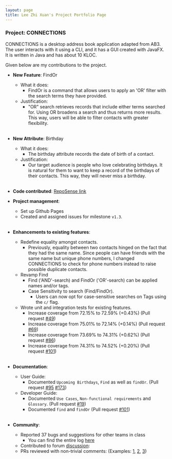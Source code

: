 ```yaml
---
layout: page
title: Lee Zhi Xuan's Project Portfolio Page
---
```


### Project: CONNECTIONS

CONNECTIONS is a desktop address book application adapted from AB3. The user interacts with it using a CLI, and it has a GUI created with JavaFX. It is written in Java and has about 10 KLOC.

Given below are my contributions to the project.

* **New Feature**: FindOr
  * What it does: 
    * FindOr is a command that allows users to apply an 'OR' filter with the search terms they have provided.
  * Justification:
    * "OR" search retrieves records that include either terms searched for. Using OR broadens a search and thus returns more results. 
      This way, users will be able to filter contacts with greater flexibility.
      <br></br>
* **New Attribute**: Birthday
  * What it does:
    * The birthday attribute records the date of birth of a contact.
  * Justification:
    * Our target audience is people who love celebrating birthdays. It is natural for them to want to keep a 
      record of the birthdays of their contacts. This way, they will never miss a birthday.
      <br></br>
      
* **Code contributed**: [RepoSense link](https://nus-cs2103-ay2122s1.github.io/tp-dashboard/?search=&sort=groupTitle&sortWithin=title&timeframe=commit&mergegroup=&groupSelect=groupByRepos&breakdown=true&checkedFileTypes=docs~functional-code~test-code~other&since=2021-09-17&tabOpen=true&tabType=authorship&zFR=false&tabAuthor=leezhixuan&tabRepo=AY2122S1-CS2103-F09-4%2Ftp%5Bmaster%5D&authorshipIsMergeGroup=false&authorshipFileTypes=docs~functional-code~test-code&authorshipIsBinaryFileTypeChecked=false)

* **Project management**:
  * Set up Github Pages
  * Created and assigned issues for milestone `v1.3`.
  <br></br>
    
* **Enhancements to existing features**:
  * Redefine equality amongst contacts.
    * Previously, equality between two contacts hinged on the fact that they had the same name. Since people 
      can have friends with the same name but unique phone numbers, I changed CONNECTIONS to check for phone 
      numbers instead to raise possible duplicate contacts.
  * Revamp Find 
    * Find ('AND'-search) and FindOr ('OR'-search) can be applied names and/or tags.
    * Case Sensitivity to search (Find/FindOr).
      * Users can now opt for case-sensitive searches on Tags using the `c/` flag.
  * Wrote unit and integration tests for existing features.
    * Increase coverage from 72.15% to 72.59% (+0.43%) (Pull request [\#49]())
    * Increase coverage from 75.01% to 72.14% (+0.14%) (Pull request [\#69]())
    * Increase coverage from 73.69% to 74.31% (+0.62%) (Pull request [\#86]())
    * Increase coverage from 74.31% to 74.52% (+0.20%) (Pull request [\#101]())
  <br></br>
      
* **Documentation**:
  * User Guide:
    * Documented `Upcoming Birthdays`, `Find` as well as `findOr`. (Pull request [\#95]() [\#173]())
  * Developer Guide:
    * Documented `Use Cases`, `Non-functional requirements` and `Glossary`. (Pull request [\#19]())
    * Documented `find` and `findOr` (Pull request [\#101]())
  <br></br>
      
* **Community**:
  * Reported 37 bugs and suggestions for other teams in class
    * You can find the entire log [here](https://github.com/leezhixuan/ped)
  * Contributed to forum [discussion](https://github.com/nus-cs2103-AY2122S1/forum/issues/135):
  * PRs reviewed with non-trivial comments: (Examples: [1](https://github.com/AY2122S1-CS2103-F09-4/tp/pull/42),
    [2](https://github.com/AY2122S1-CS2103-F09-4/tp/pull/94), [3](https://github.com/AY2122S1-CS2103-F09-4/tp/pull/119))

